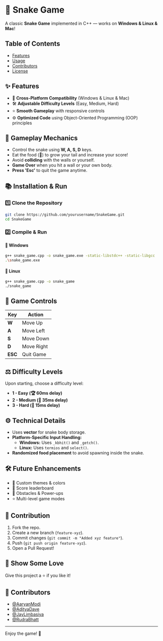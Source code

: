 # 🐍 Snake Game

A classic **Snake Game** implemented in C++ — works on **Windows & Linux & Mac**!

## Table of Contents
- [Features](#Features)
- [Usage](#usage)
- [Contributors](#👥)
- [License](#license)

## ✨ Features
- 🔮 **Cross-Platform Compatibility** (Windows & Linux & Mac)
- 🛠️ **Adjustable Difficulty Levels** (Easy, Medium, Hard)
- ⭐ **Smooth Gameplay** with responsive controls
- ⚙️ **Optimized Code** using Object-Oriented Programming (OOP) principles

## 🔄 Gameplay Mechanics
- Control the snake using **W, A, S, D** keys.
- Eat the food (🍓) to grow your tail and increase your score!
- Avoid **colliding** with the walls or yourself.
- **Game Over** when you hit a wall or your own body.
- **Press 'Esc'** to quit the game anytime.

## 📚 Installation & Run
### 1️⃣ Clone the Repository
```sh
git clone https://github.com/yourusername/SnakeGame.git
cd SnakeGame
```

### 2️⃣ Compile & Run
#### 🌟 Windows
```sh
g++ snake_game.cpp -o snake_game.exe -static-libstdc++ -static-libgcc
.\snake_game.exe
```

#### 🌟 Linux
```sh
g++ snake_game.cpp -o snake_game
./snake_game
```

## 🎯 Game Controls
| Key | Action |
|-----|--------|
| **W** | Move Up |
| **A** | Move Left |
| **S** | Move Down |
| **D** | Move Right |
| **ESC** | Quit Game |

## ⚖️ Difficulty Levels
Upon starting, choose a difficulty level:
- **1 - Easy (🏆 60ms delay)**
- **2 - Medium (🌟 35ms delay)**
- **3 - Hard (🥇 15ms delay)**

## ⚙️ Technical Details
- Uses **vector** for snake body storage.
- **Platform-Specific Input Handling:**
  - **Windows:** Uses `_kbhit()` and `_getch()`.
  - **Linux:** Uses `termios` and `select()`.
- **Randomized food placement** to avoid spawning inside the snake.

## 🛠️ Future Enhancements
- 🌈 Custom themes & colors
- 🌟 Score leaderboard
- 🧠 Obstacles & Power-ups
- ⭐ Multi-level game modes

## 💪 Contribution
1. Fork the repo.
2. Create a new branch (`feature-xyz`).
3. Commit changes (`git commit -m "Added xyz feature"`).
4. Push (`git push origin feature-xyz`).
5. Open a Pull Request!

## 🌟 Show Some Love
Give this project a ⭐ if you like it!

## 👥 Contributors
- [@AaryanModi](https://github.com/Aaryan-Modi)
- [@AdityaDave](https://github.com/Aditya-Dave503)
- [@JayLimbasiya](https://github.com/Jay0001-debug)
- [@RudraBhatt](https://github.com/RudraBhat)
  
---
Enjoy the game! 🚀

